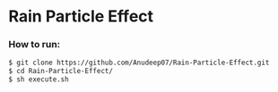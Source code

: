 # Rain Particle Effect

### How to run:

```sh
$ git clone https://github.com/Anudeep07/Rain-Particle-Effect.git
$ cd Rain-Particle-Effect/
$ sh execute.sh
```
